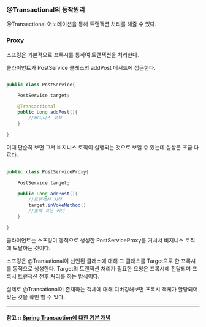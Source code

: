 ### @Transactional의 동작원리

@Transactional 어노테이션을 통해 트랜잭션 처리를 해줄 수 있다.

### Proxy

스프링은 기본적으로 프록시를 통하여 트랜잭션을 처리한다.

클라이언트가 PostService 클래스의 addPost 메서드에 접근한다.

```java

public class PostService{

    PostService target;

    @Transactional
    public Long addPost(){
        //비지니스 로직
    }

}

```

이때 단순히 보면 그저 비지니스 로직이 실행되는 것으로 보일 수 있는데 실상은 조금 다르다.

```java

public class PostServiceProxy{

    PostService target;

    public Long addPost(){
        //트랜잭션 시작
        target.inVokeMethod()
        //롤백 혹은 커밋
    }

}

```

클라이언트는 스프링이 동적으로 생성한 PostServiceProxy를 거쳐서 비지니스 로직에 도달하는 것이다.

스프링은 @Transational이 선언된 클래스에 대해 그 클래스를 Target으로 한 프록시를 동적으로 생성한다. Target의 트랜잭션 처리가 필요한 요청은 프록시에 전달되며 프록시 트랜잭션 전후 처리를 하는 방식이다.

실제로 @Transational이 존재하는 객체에 대해 디버깅해보면 프록시 객체가 할당되어 있는 것을 확인 할 수 있다. 


---

#### 참고 :: [Spring Transaction에 대한 기본 개념](https://velog.io/@byeongju/Spring-Transaction%EC%97%90-%EB%8C%80%ED%95%9C-%EA%B8%B0%EB%B3%B8-%EA%B0%9C%EB%85%90#%EC%B0%B8%EA%B3%A0-%EC%9E%90%EB%A3%8C)
